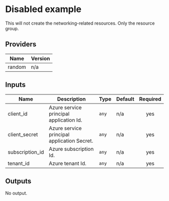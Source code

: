 # Disabled example

This will not create the networking-related resources. Only the resource group.

<!-- BEGINNING OF PRE-COMMIT-TERRAFORM DOCS HOOK -->
## Providers

| Name | Version |
|------|---------|
| random | n/a |

## Inputs

| Name | Description | Type | Default | Required |
|------|-------------|------|---------|:-----:|
| client\_id | Azure service principal application Id. | `any` | n/a | yes |
| client\_secret | Azure service principal application Secret. | `any` | n/a | yes |
| subscription\_id | Azure subscription Id. | `any` | n/a | yes |
| tenant\_id | Azure tenant Id. | `any` | n/a | yes |

## Outputs

No output.

<!-- END OF PRE-COMMIT-TERRAFORM DOCS HOOK -->
